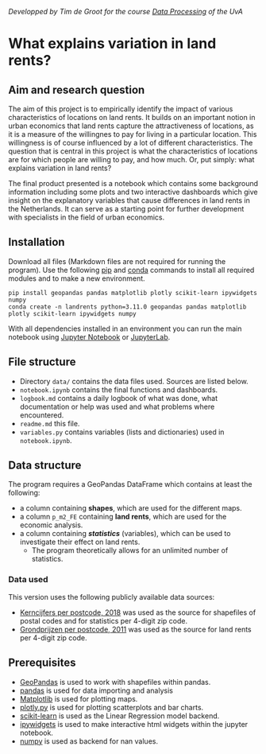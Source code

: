*Developped by Tim de Groot for the course [Data Processing](https://studiegids.uva.nl/xmlpages/page/2022-2023/zoek-vak/vak/98740) of the UvA*
# What explains variation in land rents? 
## Aim and research question
The aim of this project is to empirically identify the impact of various characteristics of locations on land rents. It builds on an important notion in urban economics that land rents capture the attractiveness of locations, as it is a measure of the willingnes to pay for living in a particular location. This willingness is of course influenced by a lot of different characteristics. The question that is central in this project is what the characteristics of locations are for which people are willing to pay, and how much. Or, put simply: what explains variation in land rents? 

The final product presented is a notebook which contains some background information including some plots and two interactive dashboards which give insight on the explanatory variables that cause differences in land rents in the Netherlands. It can serve as a starting point for further development with specialists in the field of urban economics.

## Installation
Download all files (Markdown files are not required for running the program).
Use the following [pip](https://pip.pypa.io/en/stable/) and [conda](https://docs.conda.io/en/latest/) commands to install all required modules and to make a new environment.
```
pip install geopandas pandas matplotlib plotly scikit-learn ipywidgets numpy
conda create -n landrents python=3.11.0 geopandas pandas matplotlib plotly scikit-learn ipywidgets numpy
```
With all dependencies installed in an environment you can run the main notebook using [Jupyter Notebook](https://jupyter.org/) or [JupyterLab](https://jupyter.org/).


## File structure
- Directory ```data/``` contains the data files used. Sources are listed below.
- ```notebook.ipynb``` contains the final functions and dashboards.
- ```logbook.md``` contains a daily logbook of what was done, what documentation or help was used and what problems where encountered.
- ```readme.md``` this file.
- ```variables.py``` contains variables (lists and dictionaries) used in ```notebook.ipynb```.

## Data structure
The program requires a GeoPandas DataFrame which contains at least the following:
- a column containing **shapes**, which are used for the different maps.
- a column ```p_m2_FE``` containing **land rents**, which are used for the economic analysis.
- a column containing ***statistics*** (variables), which can be used to investigate their effect on land rents.
    - The program theoretically allows for an unlimited number of statistics.

### Data used
This version uses the following publicly available data sources:
- [Kerncijfers per postcode, 2018](https://www.cbs.nl/nl-nl/dossier/nederland-regionaal/geografische-data/gegevens-per-postcode) was used as the source for shapefiles of postal codes and for statistics per 4-digit zip code.
- [Grondprijzen per postcode, 2011](http://landvalues.nl/) was used as the source for land rents per 4-digit zip code.

## Prerequisites
- [GeoPandas](https://github.com/geopandas/geopandas) is used to work with shapefiles within pandas.
- [pandas](https://github.com/pandas-dev/pandas) is used for data importing and analysis
- [Matplotlib](https://github.com/matplotlib/matplotlib) is used for plotting maps.
- [plotly.py](https://github.com/plotly/plotly.py) is used for plotting scatterplots and bar charts.
- [scikit-learn](https://github.com/scikit-learn/scikit-learn) is used as the Linear Regression model backend.
- [ipywidgets](https://github.com/jupyter-widgets/ipywidgets) is used to make interactive html widgets within the jupyter notebook.
- [numpy](https://github.com/numpy/numpy) is used as backend for nan values.

